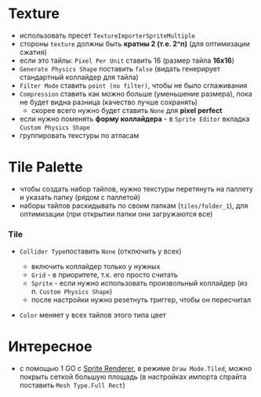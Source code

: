 # Texture

-   использовать пресет `TextureImporterSpriteMultiple`
-   стороны `texture` должны быть **кратны 2 (т.е. 2^n)** (для оптимизации сжатия)
-   если это тайлы: `Pixel Per Unit` ставить 16 (размер тайла **16x16**)
-   `Generate Physics Shape` поставить `false` (видать генерирует стандартный коллайдер для тайла)
-   `Filter Mode` ставить `point (no filter)`, чтобы не было сглаживания
-   `Compression` ставить как можно больше (уменьшение размера), пока не будет видна разница (качество лучше сохранять)
    -   скорее всего нужно будет ставить `None` для **pixel perfect**
-   если нужно поменять **форму коллайдера** - в `Sprite Editor` вкладка `Custom Physics Shape`
-   группировать текстуры по атласам

# Tile Palette

-   чтобы создать набор тайлов, нужно текстуры перетянуть на паллету и указать папку (рядом с паллетой)
-   наборы тайлов раскидывать по своим папкам (`tiles/folder_1`), для оптимизации (при открытии папки они загружаются все)

### Tile

-   `Collider Type`поставить `None` (отключить у всех)

    -   включить коллайдер только у нужных
    -   `Grid` - в приоритете, т.к. его просто считать
    -   `Sprite` - если нужно использовать произвольный коллайдер (из п. `Custom Physics Shape`)
    -   после настройки нужно резетнуть триггер, чтобы он пересчитал

-   `Color` меняет у всех тайлов этого типа цвет

# Интересное

-   с помощью 1 GO с [Sprite Renderer](https://docs.unity3d.com/6000.0/Documentation/Manual/sprite/renderer/sprite-renderer-reference.html), в режиме `Draw Mode.Tiled`, можно покрыть сеткой большую площадь (в настройках импорта спрайта поставить `Mesh Type.Full Rect`)
